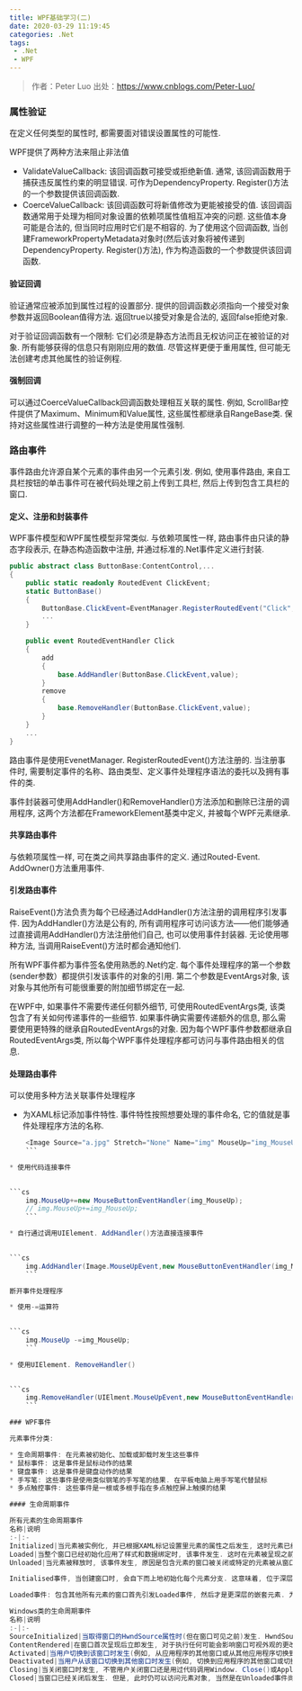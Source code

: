 ```yaml
---
title: WPF基础学习(二)
date: 2020-03-29 11:19:45
categories: .Net
tags:
 - .Net
 - WPF
---
```


> 作者：Peter Luo 出处：https://www.cnblogs.com/Peter-Luo/

### 属性验证

在定义任何类型的属性时, 都需要面对错误设置属性的可能性.
<!--more-->

WPF提供了两种方法来阻止非法值

* ValidateValueCallback: 该回调函数可接受或拒绝新值. 通常, 该回调函数用于捕获违反属性约束的明显错误. 可作为DependencyProperty. Register()方法的一个参数提供该回调函数.
* CoerceValueCallback: 该回调函数可将新值修改为更能被接受的值. 该回调函数通常用于处理为相同对象设置的依赖项属性值相互冲突的问题. 这些值本身可能是合法的, 但当同时应用时它们是不相容的. 为了使用这个回调函数, 当创建FrameworkPropertyMetadata对象时(然后该对象将被传递到DependencyProperty. Register()方法), 作为构造函数的一个参数提供该回调函数.

#### 验证回调

验证通常应被添加到属性过程的设置部分. 提供的回调函数必须指向一个接受对象参数并返回Boolean值得方法. 返回true以接受对象是合法的, 返回false拒绝对象.

对于验证回调函数有一个限制: 它们必须是静态方法而且无权访问正在被验证的对象. 所有能够获得的信息只有刚刚应用的数值. 尽管这样更便于重用属性, 但可能无法创建考虑其他属性的验证例程.

#### 强制回调

可以通过CoerceValueCallback回调函数处理相互关联的属性. 例如, ScrollBar控件提供了Maximum、Minimum和Value属性, 这些属性都继承自RangeBase类. 保持对这些属性进行调整的一种方法是使用属性强制.

### 路由事件

事件路由允许源自某个元素的事件由另一个元素引发. 例如, 使用事件路由, 来自工具栏按钮的单击事件可在被代码处理之前上传到工具栏, 然后上传到包含工具栏的窗口.

#### 定义、注册和封装事件

WPF事件模型和WPF属性模型非常类似. 与依赖项属性一样, 路由事件由只读的静态字段表示, 在静态构造函数中注册, 并通过标准的.Net事件定义进行封装.

```cs
public abstract class ButtonBase:ContentControl,...
{
    public static readonly RoutedEvent ClickEvent;
    static ButtonBase()
    {
        ButtonBase.ClickEvent=EventManager.RegisterRoutedEvent("Click",RoutingStrategy.Bubble,typeof(RoutedEventHandler),typeof(ButtonBase));
        ...
    }

    public event RoutedEventHandler Click
    {
        add
        {
            base.AddHandler(ButtonBase.ClickEvent,value);
        }
        remove
        {
            base.RemoveHandler(ButtonBase.ClickEvent,value);
        }
    }
    ...
}
```

路由事件是使用EvenetManager. RegisterRoutedEvent()方法注册的. 当注册事件时, 需要制定事件的名称、路由类型、定义事件处理程序语法的委托以及拥有事件的类.

事件封装器可使用AddHandler()和RemoveHandler()方法添加和删除已注册的调用程序, 这两个方法都在FrameworkElement基类中定义, 并被每个WPF元素继承.

#### 共享路由事件

与依赖项属性一样, 可在类之间共享路由事件的定义. 通过Routed-Event. AddOwner()方法重用事件.

#### 引发路由事件

RaiseEvent()方法负责为每个已经通过AddHandler()方法注册的调用程序引发事件. 因为AddHandler()方法是公有的, 所有调用程序可访问该方法——他们能够通过直接调用AddHandler()方法注册他们自己, 也可以使用事件封装器. 无论使用哪种方法, 当调用RaiseEvent()方法时都会通知他们.

所有WPF事件都为事件签名使用熟悉的.Net约定. 每个事件处理程序的第一个参数(sender参数）都提供引发该事件的对象的引用. 第二个参数是EventArgs对象, 该对象与其他所有可能很重要的附加细节绑定在一起.

在WPF中, 如果事件不需要传递任何额外细节, 可使用RoutedEventArgs类, 该类包含了有关如何传递事件的一些细节. 如果事件确实需要传递额外的信息, 那么需要使用更特殊的继承自RoutedEventArgs的对象. 因为每个WPF事件参数都继承自RoutedEventArgs类, 所以每个WPF事件处理程序都可访问与事件路由相关的信息.

#### 处理路由事件

可以使用多种方法关联事件处理程序

* 为XAML标记添加事件特性. 事件特性按照想要处理的事件命名, 它的值就是事件处理程序方法的名称.
    

```cs
    <Image Source="a.jpg" Stretch="None" Name="img" MouseUp="img_MouseUp" />
    ```

* 使用代码连接事件
    

```cs
    img.MouseUp+=new MouseButtonEventHandler(img_MouseUp);
    // img.MouseUp+=img_MouseUp;
    ```

* 自行通过调用UIElement. AddHandler()方法直接连接事件
    

```cs
    img.AddHandler(Image.MouseUpEvent,new MouseButtonEventHandler(img_MouseUp));
    ```

断开事件处理程序

* 使用-=运算符
    

```cs
    img.MouseUp -=img_MouseUp;
    ```

* 使用UIElement. RemoveHandler()
    

```cs
    img.RemoveHandler(UIElment.MouseUpEvent,new MouseButtonEventHandler(img_MouseUp));
    ```

### WPF事件

元素事件分类:

* 生命周期事件: 在元素被初始化、加载或卸载时发生这些事件
* 鼠标事件: 这是事件是鼠标动作的结果
* 键盘事件: 这是事件是键盘动作的结果
* 手写笔: 这些事件是使用类似钢笔的手写笔的结果. 在平板电脑上用手写笔代替鼠标
* 多点触控事件: 这些事件是一根或多根手指在多点触控屏上触摸的结果

#### 生命周期事件

所有元素的生命周期事件
名称|说明
:-|:-
Initialized|当元素被实例化, 并已根据XAML标记设置里元素的属性之后发生, 这时元素已经初始化, 但窗口的其他部分可能尚未初始化. 此外, 尚未应用样式和数据绑定. 这时, IsInitialized的属性为true.
Loaded|当整个窗口已经初始化应用了样式和数据绑定时, 该事件发生. 这时在元素被呈现之前的最后一站. 这时, IsLoaded属性为true.
Unloaded|当元素被释放时, 该事件发生, 原因是包含元素的窗口被关闭或特定的元素被从窗口中删除.

Initialised事件, 当创建窗口时, 会自下而上地初始化每个元素分支. 这意味着, 位于深层的嵌套元素在它们的容器之前被初始化. 当引发初始化事件时, 可确保元素树中当前元素以下的元素已经全部完成了初始化. 但是, 包含当前元素的元素可能还没有初始化, 并且不能假定窗口的任何其他部分已经初始化.

Loaded事件: 包含其他所有元素的窗口首先引发Loaded事件, 然后才是更深层的嵌套元素. 为所有元素都引发了Loaded事件后, 窗口就变得可见了, 并且元素都已被呈现.

Windows类的生命周期事件
名称|说明
:-|:-
SourceInitialized|当取得窗口的HwndSource属性时(但在窗口可见之前)发生. HwndSource是窗口句柄, 如果调用Win32 API中的遗留函数, 就可能需要使用该句柄.
ContentRendered|在窗口首次呈现后立即发生, 对于执行任何可能会影响窗口可视外观的更改操作, 这不是一个好位置, 否则就会强制进行第二次呈现(改用Loaded事件). 然而, ContentRendered事件表明窗口已经完全可见, 并且已经准备好接收输入.
Activated|当用户切换到该窗口时发生(例如, 从应用程序的其他窗口或从其他应用程序切换到该窗口). 当窗口第一次加载时也会引发Activated事件. 从概念上讲, 窗口的Activated事件相当于控件的GetFocus事件.
Deactivated|当用户从该窗口切换到其他窗口时发生(例如, 切换到应用程序的其他窗口或切换其他应用程序). 当用户关闭窗口也会发生该事件, 该事件在Closing事件之后. 当在Closed事件之前发生. 从概念上讲, 窗口的Deactivated事件相当于控件的LostFocus事件.
Closing|当关闭窗口时发生, 不管用户关闭窗口还是用过代码调用Window. Close()或Application. Shutdown()方法关闭窗口. Closing()事件提供了取消操作并保持打开状态的机会, 具体通过将CancelEventArgs. Cancel属性设置为true实现该目标. 但是, 如果因为用户关闭或注销计算机而导致应用程序被关闭, 就不能接收到Closing事件.
Closed|当窗口已经关闭后发生. 但是, 此时仍可以访问元素对象, 当然是在Unloaded事件尚未发生之前. 在此, 可以执行一些清理工作, 向永久存储位置写入设置信息等.
